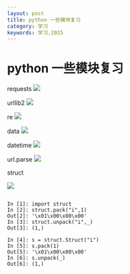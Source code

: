 ```yaml
---
layout: post
title: python 一些模块复习
category: 学习
keywords: 学习,2015
---
```


# python 一些模块复习

requests
![](http://7xnnj6.com1.z0.glb.clouddn.com/requests.jpg)

urllib2
![](http://7xnnj6.com1.z0.glb.clouddn.com/urllib2.jpg)

re
![](http://7xnnj6.com1.z0.glb.clouddn.com/re.jpg)

data
![](http://7xnnj6.com1.z0.glb.clouddn.com/data.jpg)

datetime
![](http://7xnnj6.com1.z0.glb.clouddn.com/datetime.jpg)

url.parse
![](http://7xnnj6.com1.z0.glb.clouddn.com/urlparse.jpg)

struct

![](http://7xnnj6.com1.z0.glb.clouddn.com/struct.jpg)

```

In [1]: import struct
In [2]: struct.pack("i",1)
Out[2]: '\x01\x00\x00\x00'
In [3]: struct.unpack("i",_)
Out[3]: (1,)

In [4]: s = struct.Struct("i")
In [5]: s.pack(1)
Out[5]: '\x01\x00\x00\x00'
In [6]: s.unpack(_)
Out[6]: (1,)

```
